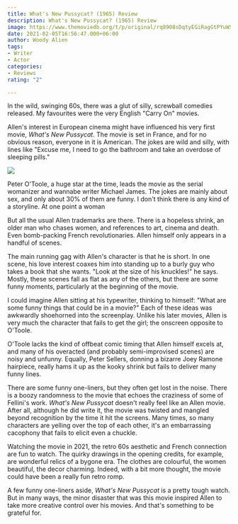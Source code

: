 ```yaml
---
title: What's New Pussycat? (1965) Review
description: What's New Pussycat? (1965) Review
image: https://www.themoviedb.org/t/p/original/rq8908sDqtyEGiRagGtPYuWSwFb.jpg
date: 2021-02-05T16:56:47.000+06:00
author: Woody Alien
tags:
- Writer
- Actor
categories:
- Reviews
rating: "2"

---
```

In the wild, swinging 60s, there was a glut of silly, screwball comedies released. My favourites were the very English "Carry On" movies.

Allen's interest in European cinema might have influenced his very first movie, _What's New Pussycat_. The movie is set in France, and for no obvious reason, everyone in it is American. The jokes are wild and silly, with lines like "Excuse me, I need to go the bathroom and take an overdose of sleeping pills."

![](https://www.themoviedb.org/t/p/original/wdEhOzD5nb2fuj98qVJCEpCrCOe.jpg)

Peter O'Toole, a huge star at the time, leads the movie as the serial womanizer and wannabe writer Michael James. The jokes are mainly about sex, and only about 30% of them are funny. I don't think there is any kind of a storyline. At one point a woman

But all the usual Allen trademarks are there. There is a hopeless shrink, an older man who chases women, and references to art, cinema and death. Even bomb-packing French revolutionaries. Allen himself only appears in a handful of scenes.

The main running gag with Allen's character is that he is short. In one scene, his love interest coaxes him into standing up to a burly guy who takes a book that she wants. "Look at the size of his knuckles!" he says. Mostly, these scenes fall as flat as any of the others, but there are some funny moments, particularly at the beginning of the movie.

I could imagine Allen sitting at his typewriter, thinking to himself: "What are some funny things that could be in a movie?" Each of these ideas was awkwardly shoehorned into the screenplay. Unlike his later movies, Allen is very much the character that fails to get the girl; the onscreen opposite to O'Toole.

O'Toole lacks the kind of offbeat comic timing that Allen himself excels at, and many of his overacted (and probably semi-improvised scenes) are noisy and unfunny. Equally, Peter Sellers, donning a bizarre Joey Ramone hairpiece, really hams it up as the kooky shrink but fails to deliver many funny lines.

There are some funny one-liners, but they often get lost in the noise. There is a boozy randomness to the movie that echoes the craziness of some of Fellini's work. _What's New Pussycat_ doesn't really feel like an Allen movie. After all, although he did write it, the movie was twisted and mangled beyond recognition by the time it hit the screens. Many times, so many characters are yelling over the top of each other, it's an embarrassing cacophony that fails to elicit even a chuckle.

Watching the movie in 2021, the retro 60s aesthetic and French connection are fun to watch. The quirky drawings in the opening credits, for example, are wonderful relics of a bygone era. The clothes are colourful, the women beautiful, the decor charming. Indeed, with a bit more thought, the movie could have been a really fun retro romp.

A few funny one-liners aside, _What's New Pussycat_ is a pretty tough watch. But in many ways, the minor disaster that was this movie inspired Allen to take more creative control over his movies. And that's something to be grateful for.
